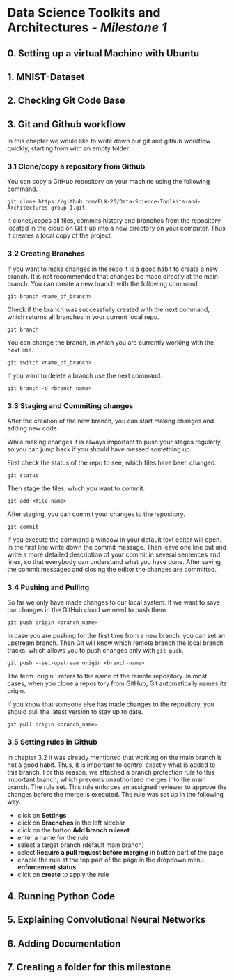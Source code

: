 # Data Science Toolkits and Architectures - *Milestone 1*


## 0. Setting up a virtual Machine with Ubuntu

## 1. MNIST-Dataset

## 2. Checking Git Code Base

## 3. Git and Github workflow
In this chapter we would like to write down our git and github workflow quickly, starting from with an empty folder.

### 3.1 Clone/copy a repository from Github
You can copy a GitHub repository on your machine using the following command.
```shell
git clone https://github.com/FLX-20/Data-Science-Toolkits-and-Architectures-group-1.git
```
It clones/copes all files, commits history and branches from the repository located in the cloud on Git Hub into a new directory on your computer. Thus it creates a local copy of the project.

### 3.2 Creating Branches
If you want to make changes in the repo it is a good habit to create a new branch. It is not recommended that changes be made directly at the main branch. You can create a new branch with the following command.
```
git branch <name_of_branch>
```
Check if the branch was successfully created with the next command, which returns all branches in your current local repo.
```
git branch
```
You can change the branch, in which you are currently working with the next line.
```
git switch <name_of_branch>
```
If you want to delete a branch use the next command.
```
git branch -d <branch_name>
```

### 3.3 Staging and Commiting changes
After the creation of the new branch, you can start making changes and adding new code.

While making changes it is always important to push your stages regularly, so you can jump back if you should have messed something up.

First check the status of the repo to see, which files have been changed.
```
git status
```
Then stage the files, which you want to commit. 
```
git add <file_name>
```
After staging, you can commit your changes to the repository.
```
git commit
```
If you execute the command a window in your default text editor will open. In the first line write down the commit message. Then leave one line out and write a more detailed description of your commit in several sentences and lines, so that everybody can understand what you have done.
After saving the commit messages and closing the editor the changes are committed. 

### 3.4 Pushing and Pulling 
So far we only have made changes to our local system. If we want to save our changes in the GitHub cloud we need to push them. 
```
git push origin <branch_name>
```
In case you are pushing for the first time from a new branch, you can set an upstream branch. Then Git will know which remote branch the local branch tracks, which allows you to push changes only with  `git push`.
```
git push --set-upstream origin <branch-name>
```
The term `origin ' refers to the name of the remote repository. In most cases, when you clone a repository from GitHub, Git automatically names its origin. 

If you know that someone else has made changes to the repository, you should pull the latest version to stay up to date.
```
git pull origin <branch_name>
```

### 3.5 Setting rules in Github
In chapter 3.2 it was already mentioned that working on the main branch is not a good habit. 
Thus, it is important to control exactly what is added to this branch. For this reason, we attached a branch protection rule to this important branch, which prevents unauthorized merges into the main branch. The rule set. This rule enforces an assigned reviewer to approve the changes before the merge is executed. The rule was set up in the following way.
- click on **Settings**
- click on **Bracnches** in the left sidebar
- click on the button **Add branch ruleset**
- enter a name for the rule
- select a target branch (default main branch)
- select **Require a pull request before merging** in button part of the page
- enable the rule at the top part of the page in the dropdown menu **enforcement status**
- click on **create** to apply the rule

## 4. Running Python Code

## 5. Explaining Convolutional Neural Networks

## 6. Adding Documentation

## 7. Creating a folder for this milestone

